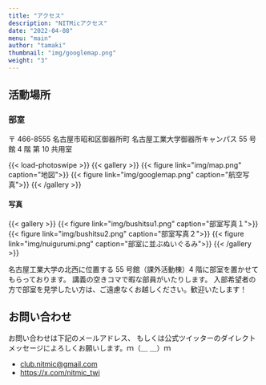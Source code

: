 ```yaml
---
title: "アクセス"
description: "NITMicアクセス"
date: "2022-04-08"
menu: "main"
author: "tamaki"
thumbnail: "img/googlemap.png"
weight: "3"
---
```


## 活動場所

### 部室

〒 466-8555 名古屋市昭和区御器所町 名古屋工業大学御器所キャンパス 55 号館 4 階 第 10 共用室

<!-- prettier-ignore-start -->
{{< load-photoswipe >}}
{{< gallery >}}
    {{< figure link="img/map.png" caption="地図">}}
    {{< figure link="img/googlemap.png" caption="航空写真">}}
{{< /gallery >}}
<!-- prettier-ignore-end -->

#### 写真

{{< gallery >}}
{{< figure link="img/bushitsu1.png" caption="部室写真１">}}
{{< figure link="img/bushitsu2.png" caption="部室写真２">}}
{{< figure link="img/nuigurumi.png" caption="部室に並ぶぬいぐるみ">}}
{{< /gallery >}}

名古屋工業大学の北西に位置する 55 号館（課外活動棟）4 階に部室を置かせてもらっております。
講義の空きコマで暇な部員がいたりします。
入部希望者の方で部室を見学したい方は、ご遠慮なくお越しください。歓迎いたします！

## お問い合わせ

お問い合わせは下記のメールアドレス、
もしくは公式ツイッターのダイレクトメッセージによろしくお願いします。ｍ（＿ ＿）ｍ

- club.nitmic@gmail.com
- https://x.com/nitmic_twi
